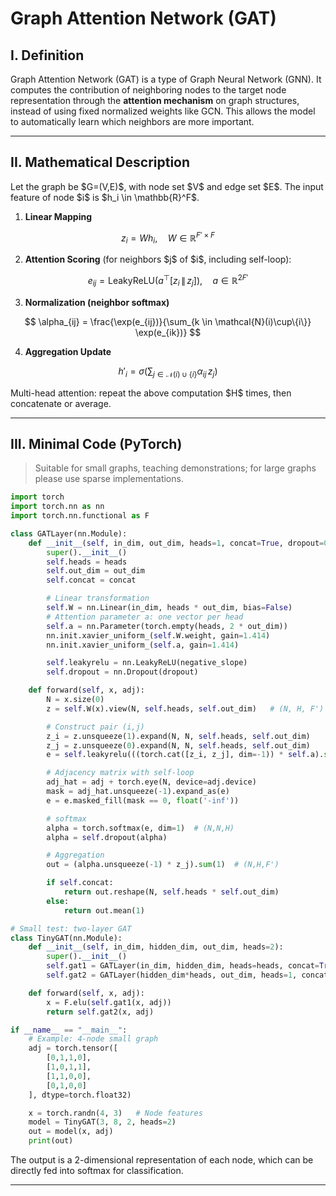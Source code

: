 
# Graph Attention Network (GAT)

## I. Definition

Graph Attention Network (GAT) is a type of Graph Neural Network (GNN). It computes the contribution of neighboring nodes to the target node representation through the **attention mechanism** on graph structures, instead of using fixed normalized weights like GCN. This allows the model to automatically learn which neighbors are more important.

---

## II. Mathematical Description

Let the graph be \$G=(V,E)\$, with node set \$V\$ and edge set \$E\$. The input feature of node \$i\$ is \$h\_i \in \mathbb{R}^F\$.

1. **Linear Mapping**

$$
z_i = W h_i, \quad W \in \mathbb{R}^{F' \times F}
$$

2. **Attention Scoring** (for neighbors \$j\$ of \$i\$, including self-loop):

$$
e_{ij} = \text{LeakyReLU}\big(a^\top [z_i \, \| \, z_j]\big), \quad a \in \mathbb{R}^{2F'}
$$

3. **Normalization (neighbor softmax)**

$$
\alpha_{ij} = \frac{\exp(e_{ij})}{\sum_{k \in \mathcal{N}(i)\cup\{i\}} \exp(e_{ik})}
$$

4. **Aggregation Update**

$$
h'_i = \sigma\left(\sum_{j \in \mathcal{N}(i)\cup\{i\}} \alpha_{ij}\, z_j \right)
$$

Multi-head attention: repeat the above computation \$H\$ times, then concatenate or average.

---

## III. Minimal Code (PyTorch)

> Suitable for small graphs, teaching demonstrations; for large graphs please use sparse implementations.

```python
import torch
import torch.nn as nn
import torch.nn.functional as F

class GATLayer(nn.Module):
    def __init__(self, in_dim, out_dim, heads=1, concat=True, dropout=0.6, negative_slope=0.2):
        super().__init__()
        self.heads = heads
        self.out_dim = out_dim
        self.concat = concat

        # Linear transformation
        self.W = nn.Linear(in_dim, heads * out_dim, bias=False)
        # Attention parameter a: one vector per head
        self.a = nn.Parameter(torch.empty(heads, 2 * out_dim))
        nn.init.xavier_uniform_(self.W.weight, gain=1.414)
        nn.init.xavier_uniform_(self.a, gain=1.414)

        self.leakyrelu = nn.LeakyReLU(negative_slope)
        self.dropout = nn.Dropout(dropout)

    def forward(self, x, adj):
        N = x.size(0)
        z = self.W(x).view(N, self.heads, self.out_dim)   # (N, H, F')

        # Construct pair (i,j)
        z_i = z.unsqueeze(1).expand(N, N, self.heads, self.out_dim)
        z_j = z.unsqueeze(0).expand(N, N, self.heads, self.out_dim)
        e = self.leakyrelu(((torch.cat([z_i, z_j], dim=-1)) * self.a).sum(-1))  # (N,N,H)

        # Adjacency matrix with self-loop
        adj_hat = adj + torch.eye(N, device=adj.device)
        mask = adj_hat.unsqueeze(-1).expand_as(e)
        e = e.masked_fill(mask == 0, float('-inf'))

        # softmax
        alpha = torch.softmax(e, dim=1)  # (N,N,H)
        alpha = self.dropout(alpha)

        # Aggregation
        out = (alpha.unsqueeze(-1) * z_j).sum(1)  # (N,H,F')

        if self.concat:
            return out.reshape(N, self.heads * self.out_dim)
        else:
            return out.mean(1)

# Small test: two-layer GAT
class TinyGAT(nn.Module):
    def __init__(self, in_dim, hidden_dim, out_dim, heads=2):
        super().__init__()
        self.gat1 = GATLayer(in_dim, hidden_dim, heads=heads, concat=True)
        self.gat2 = GATLayer(hidden_dim*heads, out_dim, heads=1, concat=False)

    def forward(self, x, adj):
        x = F.elu(self.gat1(x, adj))
        return self.gat2(x, adj)

if __name__ == "__main__":
    # Example: 4-node small graph
    adj = torch.tensor([
        [0,1,1,0],
        [1,0,1,1],
        [1,1,0,0],
        [0,1,0,0]
    ], dtype=torch.float32)

    x = torch.randn(4, 3)   # Node features
    model = TinyGAT(3, 8, 2, heads=2)
    out = model(x, adj)
    print(out)
```

The output is a 2-dimensional representation of each node, which can be directly fed into softmax for classification.

---




